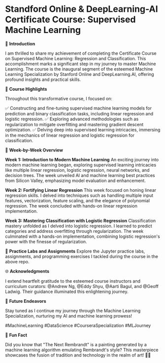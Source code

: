 # Standford Online & DeepLearning-AI Certificate Course: Supervised Machine Learning

📜 **Introduction**

I am thrilled to share my achievement of completing the Certificate Course on Supervised Machine Learning: Regression and Classification. This accomplishment marks a significant step in my journey to master Machine Learning. The course is the inaugural segment of the esteemed Machine Learning Specialization by Stanford Online and DeepLearning.AI, offering profound insights and practical skills.

🌟 **Course Highlights**

Throughout this transformative course, I focused on:

✅ Constructing and fine-tuning supervised machine learning models for prediction and binary classification tasks, including linear regression and logistic regression.
✅ Exploring advanced methodologies such as regularization to mitigate overfitting and mastering gradient descent optimization.
✅ Delving deep into supervised learning intricacies, immersing in the mechanics of linear regression and logistic regression for classification.

📆 **Week-by-Week Overview**

**Week 1: Introduction to Modern Machine Learning**
An exciting journey into modern machine learning began, exploring supervised learning intricacies like multiple linear regression, logistic regression, neural networks, and decision trees. The week unveiled AI and machine learning best practices from Silicon Valley, emphasizing model evaluation and enhancement.

**Week 2: Fortifying Linear Regression**
This week focused on honing linear regression skills. I delved into techniques such as handling multiple input features, vectorization, feature scaling, and the elegance of polynomial regression. The week concluded with hands-on linear regression implementation.

**Week 3: Mastering Classification with Logistic Regression**
Classification mastery unfolded as I delved into logistic regression. I learned to predict categories and address overfitting through regularization. The week culminated with a hands-on implementation, combining logistic regression's power with the finesse of regularization.

🔗 **Practice Labs and Assignments**
Explore the Jupyter practice labs, assignments, and programming exercises I tackled during the course in the above repo.

🌐 **Acknowledgments**

I extend heartfelt gratitude to the esteemed course instructors and curriculum curators: @Andrew Ng, @Eddy Shyu, @Aarti Bagul, and @Geoff Ladwig. Their guidance illuminated this enlightening journey.

🚀 **Future Endeavors**

Stay tuned as I continue my journey through the Machine Learning Specialization, nurturing my AI and machine learning prowess!

#MachineLearning #DataScience #CourseraSpecialization #MLJourney

🎉 **Fun Fact**

Did you know that "The Next Rembrandt" is a painting generated by a machine learning algorithm emulating Rembrandt's style? This masterpiece showcases the fusion of tradition and technology in the realm of art! 🎨🤖
